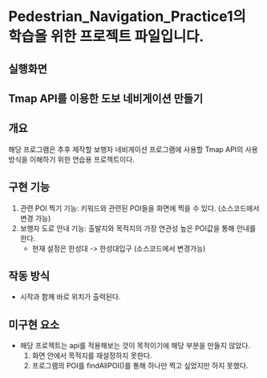# Pedestrian_Navigation_Practice1의 학습을 위한 프로젝트 파일입니다.

## 실행화면

## Tmap API를 이용한 도보 네비게이션 만들기

## 개요
 해당 프로그램은 추후 제작할 보행자 네비게이션 프로그램에 사용할 Tmap API의 사용 방식을 이해하기 위한 연습용 프로젝트이다.

## 구현 기능
  1) 관련 POI 찍기 기능: 키워드와 관련된 POI들을 화면에 찍을 수 있다. (소스코드에서 변경 가능)
  2) 보행자 도로 안내 기능: 출발지와 목적지의 가장 연관성 높은 POI값을 통해 안내를 한다.
       - 현재 설정은 한성대 -> 한성대입구 (소스코드에서 변경가능)
    
## 작동 방식
  - 시작과 함께 바로 위치가 출력된다.

## 미구현 요소
  - 해당 프로젝트는 api를 적용해보는 것이 목적이기에 해당 부분을 만들지 않았다.
      1. 화면 안에서 목적지를 재설정하지 못한다.
      2. 프로그램의 POI를 findAllPOI()를 통해 하나만 찍고 싶었지만 하지 못했다.
